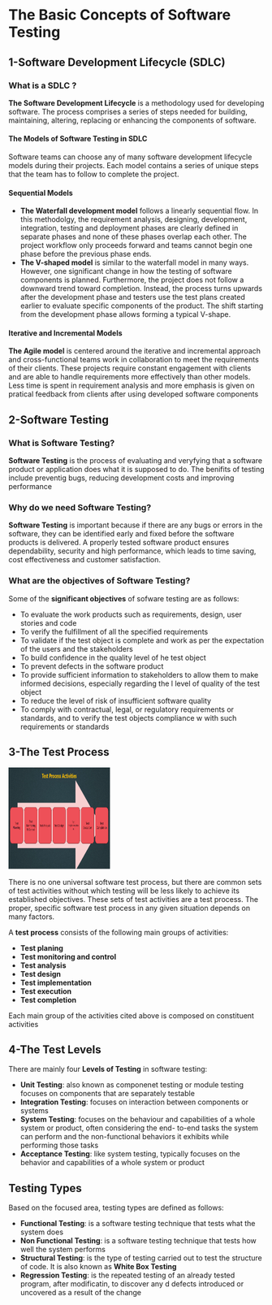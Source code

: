 # The Basic Concepts of Software Testing 
## 1-Software Development Lifecycle (SDLC)
### What is a SDLC ? 
**The Software Development Lifecycle** is a methodology used for developing software. The process comprises a series of steps needed for building, maintaining, altering, replacing or enhancing the components of software.
#### The Models of Software Testing in SDLC 
Software teams can choose any of many software development lifecycle models during their projects. Each model contains a series of unique steps that the team has to follow to complete the project.
#### Sequential Models

- **The Waterfall development model** follows a linearly sequential flow. In this methodolgy, the requirement analysis, designing, development, integration, testing and deployment phases are clearly defined in separate phases and none of these phases overlap each other. The project workflow only proceeds forward and teams cannot begin one phase before the previous phase ends.
- **The V-shaped model** is similar to the waterfall model in many ways. However, one significant change in how the testing of software components is planned. Furthermore, the project does not follow a downward trend toward completion. Instead, the process turns upwards after the development phase and testers use the test plans created earlier to evaluate specific components of the product. The shift starting from the development phase allows forming a typical V-shape.

#### Iterative and Incremental Models
**The Agile model** is centered around the iterative and incremental approach and cross-functional teams work in collaboration to meet the requirements of their clients. These projects require constant engagement with clients and are able to handle requirements more effectively than other models. Less time is spent in requirement analysis and more emphasis is given on pratical feedback from clients after using developed software components
## 2-Software Testing 
### What is Software Testing?
**Software Testing** is the process of evaluating and veryfying that a software product or application does what it is supposed to do. The benifits of testing include preventig bugs, reducing development costs and improving performance
### Why do we need Software Testing?
**Software Testing** is important because if there are any bugs or errors in the software, they can be identified early and fixed before the software products is delivered. A properly tested software product ensures dependability, security and high performance, which leads to time saving, cost effectiveness and customer satisfaction.
### What are the objectives of Software Testing?
Some of the **significant objectives** of sofware testing are as follows: 
- To evaluate the work products such as requirements, design, user stories and code
- To verify the fulfillment of all the specified requirements 
- To validate if the test object is complete and work as per the expectation of the users and the stakeholders
- To build confidence in the quality level of he test object
- To prevent defects in the software product
- To provide sufficient information to stakeholders to allow them to make informed decisions, especially regarding the l   level of quality of the test object
- To reduce the level of risk of insufficient software quality
- To comply with contractual, legal, or regulatory requirements or standards, and to verify the test objects compliance w   with such requirements or standards
## 3-The Test Process  

<img src="https://github.com/ELMehdiNaor/The-Complete-2022-Software-Testing-Bootcamp/blob/main/1-Basic%20Concepts%20of%20Software%20Testing/Images/Testprocess.png" width="200" height="200">

There is no one universal software test process, but there are common sets of test activities without which testing will be less likely to achieve its established objectives. These sets of test activities are a test process. The proper, specific software test process in any given situation depends on many factors.

A **test process** consists of the following main groups of activities:

- **Test planing**
- **Test monitoring and control**
- **Test analysis**
- **Test design**
- **Test implementation**
- **Test execution**
- **Test completion** 

Each main group of the activities cited above is composed on constituent activities
## 4-The Test Levels
There are mainly four **Levels of Testing** in software testing:
- **Unit Testing**: also known as componenet testing or module testing focuses on components that are separately testable
- **Integration Testing**: focuses on interaction between components or systems
- **System Testing**: focuses on the behaviour and capabilities of a whole system or product, often considering the end-   to-end tasks the system can perform and the non-functional behaviors it exhibits while performing those tasks
- **Acceptance Testing**: like system testing, typically focuses on the behavior and capabilities of a whole system or     product
## Testing Types
Based on the focused area, testing types are defined as follows:
- **Functional Testing**: is a software testing technique that tests what the system does
- **Non Functional Testing**: is a software testing technique that tests how well the system performs
- **Structural Testing**: is the type of testing carried out to test the structure of code. It is also known as **White      Box Testing**
- **Regression Testing**: is the repeated testing of an already tested program, after modificatin, to discover any d       defects introduced or uncovered as a result of the change 
